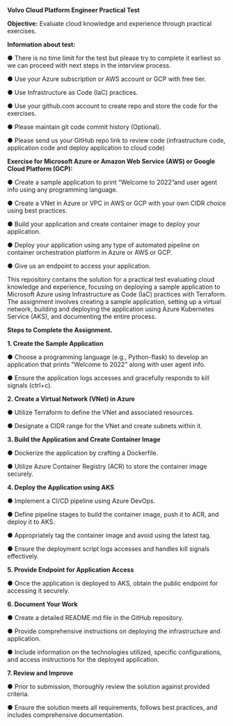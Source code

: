 **Volvo Cloud Platform Engineer Practical Test**

**Objective:** Evaluate cloud knowledge and experience through practical exercises.

**Information about test:**

●   There is no time limit for the test but please try to complete it earliest so we can proceed with next steps in the interview process.

●   Use your Azure subscription or AWS account or GCP with free tier.

●   Use Infrastructure as Code (IaC) practices.

●   Use your github.com account to create repo and store the code for the exercises.

●   Please maintain git code commit history (Optional).

●   Please send us your GitHub repo link to review code (infrastructure code, application code and deploy application to cloud code)

**Exercise for Microsoft Azure or Amazon Web Service (AWS) or Google Cloud Platform (GCP):**

● Create a sample application to print “Welcome to 2022”and user agent info using any programming language.

● Create a VNet in Azure or VPC in AWS or GCP with your own CIDR choice using best practices.

● Build your application and create container image to deploy your application.

● Deploy your application using any type of automated pipeline on container orchestration platform in Azure or AWS or GCP.

● Give us an endpoint to access your application.



This repository contains the solution for a practical test evaluating cloud knowledge and experience, focusing on deploying a sample application to Microsoft Azure using Infrastructure as Code (IaC) practices with Terraform. The assignment involves creating a sample application, setting up a virtual network, building and deploying the application using Azure Kubernetes Service (AKS), and documenting the entire process.


**Steps to Complete the Assignment.**

**1. Create the Sample Application**

● 	Choose a programming language (e.g., Python-flask) to develop an application that prints "Welcome to 2022" along with user agent info.

● 	Ensure the application logs accesses and gracefully responds to kill signals (ctrl+c).

**2. Create a Virtual Network (VNet) in Azure**

● 	Utilize Terraform to define the VNet and associated resources.

● 	Designate a CIDR range for the VNet and create subnets within it.

**3. Build the Application and Create Container Image**

● 	Dockerize the application by crafting a Dockerfile.

● 	Utilize Azure Container Registry (ACR) to store the container image securely.

**4. Deploy the Application using AKS**

● 	Implement a CI/CD pipeline using Azure DevOps.

● 	Define pipeline stages to build the container image, push it to ACR, and deploy it to AKS.

● 	Appropriately tag the container image and avoid using the latest tag.

● 	Ensure the deployment script logs accesses and handles kill signals effectively.

**5. Provide Endpoint for Application Access**

● 	Once the application is deployed to AKS, obtain the public endpoint for accessing it securely.

**6. Document Your Work**

● 	Create a detailed README.md file in the GitHub repository.

● 	Provide comprehensive instructions on deploying the infrastructure and application.

● 	Include information on the technologies utilized, specific configurations, and access instructions for the deployed application.

**7. Review and Improve**

● 	Prior to submission, thoroughly review the solution against provided criteria.

● 	Ensure the solution meets all requirements, follows best practices, and includes comprehensive documentation.

